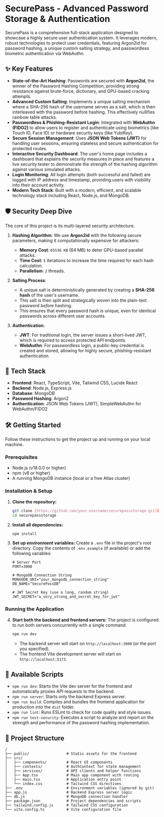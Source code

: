 # SecurePass - Advanced Password Storage & Authentication

SecurePass is a comprehensive full-stack application designed to showcase a highly secure user authentication system. It leverages modern, robust technologies to protect user credentials, featuring Argon2id for password hashing, a unique custom salting strategy, and passwordless biometric authentication via WebAuthn.

## ✨ Key Features

* **State-of-the-Art Hashing**: Passwords are secured with **Argon2id**, the winner of the Password Hashing Competition, providing strong resistance against brute-force, dictionary, and GPU-based cracking attempts.
* **Advanced Custom Salting**: Implements a unique salting mechanism where a SHA-256 hash of the username serves as a salt, which is then interleaved with the password before hashing. This effectively nullifies rainbow table attacks.
* **Passwordless & Phishing-Resistant Login**: Integrated with **WebAuthn (FIDO2)** to allow users to register and authenticate using biometrics (like Touch ID, Face ID) or hardware security keys (like YubiKey).
* **Secure Session Management**: Uses **JSON Web Tokens (JWT)** for handling user sessions, ensuring stateless and secure authentication for protected routes.
* **Interactive Security Dashboard**: The user's home page includes a dashboard that explains the security measures in place and features a live security tester to demonstrate the strength of the hashing algorithm against various simulated attacks.
* **Login Monitoring**: All login attempts (both successful and failed) are logged with IP address and timestamp, providing users with visibility into their account activity.
* **Modern Tech Stack**: Built with a modern, efficient, and scalable technology stack including React, Node.js, and MongoDB.

## 🛡️ Security Deep Dive

The core of this project is its multi-layered security architecture.

1.  **Hashing Algorithm**: We use **Argon2id** with the following secure parameters, making it computationally expensive for attackers:
    * **Memory Cost**: `65536 KB` (64 MB) to deter GPU-based parallel attacks.
    * **Time Cost**: `5` iterations to increase the time required for each hash calculation.
    * **Parallelism**: `2` threads.

2.  **Salting Process**:
    * A unique salt is deterministically generated by creating a **SHA-256 hash** of the user's username.
    * This salt is then split and strategically woven into the plain-text password *before* hashing.
    * This ensures that every password hash is unique, even for identical passwords across different user accounts.

3.  **Authentication**:
    * **JWT**: For traditional login, the server issues a short-lived JWT, which is required to access protected API endpoints.
    * **WebAuthn**: For passwordless login, a public-key credential is created and stored, allowing for highly secure, phishing-resistant authentication.

## 🚀 Tech Stack

* **Frontend**: React, TypeScript, Vite, Tailwind CSS, Lucide React
* **Backend**: Node.js, Express.js
* **Database**: MongoDB
* **Password Hashing**: Argon2
* **Authentication**: JSON Web Tokens (JWT), SimpleWebAuthn for WebAuthn/FIDO2

## 🛠️ Getting Started

Follow these instructions to get the project up and running on your local machine.

### Prerequisites

* Node.js (v18.0.0 or higher)
* npm (v8 or higher)
* A running MongoDB instance (local or a free Atlas cluster)

### Installation & Setup

1.  **Clone the repository:**
    ```bash
    git clone [https://github.com/your-username/securepassstorage.git](https://github.com/your-username/securepassstorage.git)
    cd securepassstorage
    ```

2.  **Install all dependencies:**
    ```bash
    npm install
    ```

3.  **Set up environment variables:**
    Create a `.env` file in the project's root directory. Copy the contents of `.env.example` (if available) or add the following variables:

    ```env
    # Server Port
    PORT=3000

    # MongoDB Connection String
    MONGODB_URI="your_mongodb_connection_string"
    DB_NAME="SecurePassDB"

    # JWT Secret Key (use a long, random string)
    JWT_SECRET="a_very_strong_and_secret_key_for_jwt"
    ```

### Running the Application

4.  **Start both the backend and frontend servers:**
    The project is configured to run both servers concurrently with a single command.

    ```bash
    npm run dev
    ```

    * The backend server will start on `http://localhost:3000` (or the port you specified).
    * The frontend Vite development server will start on `http://localhost:5173`.

## 📜 Available Scripts

* `npm run dev`: Starts the Vite dev server for the frontend and automatically proxies API requests to the backend.
* `npm run server`: Starts only the backend Express server.
* `npm run build`: Compiles and bundles the frontend application for production into the `dist` folder.
* `npm run lint`: Runs ESLint to check for code quality and style issues.
* `npm run test-security`: Executes a script to analyze and report on the strength and performance of the password hashing implementation.

## 📁 Project Structure

```
/
├── public/                 # Static assets for the frontend
├── src/
│   ├── components/         # React UI components
│   ├── contexts/           # AuthContext for state management
│   ├── services/           # API clients and helper functions
│   ├── App.tsx             # Main app component with routing
│   ├── main.tsx            # Application entry point
│   └── index.css           # Tailwind CSS directives
├── .env                    # Environment variables (ignored by git)
├── app.js                  # Backend Express server logic
├── db.js                   # MongoDB connection handler
├── package.json            # Project dependencies and scripts
├── tailwind.config.js      # Tailwind CSS configuration
└── vite.config.ts          # Vite configuration file
